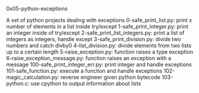 0x05-python-exceptions

A set of python projects dealing with exceptions
0-safe_print_list.py: print x number of elements in a list inside try/except
1-safe_print_integer.py: print an integer inside of try/except
2-safe_print_list_integers.py: print a list of integers as integers, handle except
3-safe_print_division.py: divide two numbers and catch divby0
4-list_division.py: divide elements from two lists up to a certain length
5-raise_exception.py: function raises a type exception
6-raise_exception_message.py: function raises an exception with a message
100-safe_print_integer_err.py: print integer and handle exceptions
101-safe_function.py: execute a function and handle exceptions
102-magic_calculation.py: reverse engineer given python bytecode
103-python.c: use cpython to output information about lists

